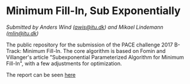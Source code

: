 # Minimum Fill-In, Sub Exponentially
*Submitted by Anders Wind (awis@itu.dk) and Mikael Lindemann (mlin@itu.dk)*

The public repository for the submission of the PACE challenge 2017 B-Track: Minimum Fill-In. The core algorithm is based on Fomin and Villanger's article "Subexponential Parameterized Algorithm for Minimum Fill-In", with a few adjustments for optimization.

The report can be seen [here](report.pdf)